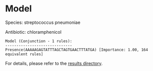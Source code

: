 
# Model

Species: streptococcus pneumoniae

Antibiotic: chloramphenicol

```
Model (Conjunction - 1 rules):
------------------------------
Presence(AAAAAGAGTATTTAGCTAGTGAACTTTATGA) [Importance: 1.00, 164 equivalent rules]

```

For details, please refer to the [results directory](../../../../../results/scm_b/streptococcus+pneumoniae/chloramphenicol/repeat_1/).

